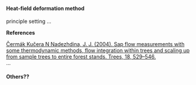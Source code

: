 #### Heat-field deformation method

principle
setting
...

**References**

[Čermák Kučera N Nadezhdina, J. J. (2004). Sap flow measurements with some thermodynamic methods, flow integration within trees and scaling up from sample trees to entire forest stands. Trees, 18, 529–546. ](https://doi.org/10.1007/s00468-004-0339-6)  
...

#### Others??

